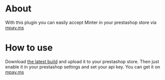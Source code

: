 # About
With this plugin you can easily accept Minter in your prestashop store via [mpay.ms](https://mpay.ms)

# How to use
Download [the latest build](https://github.com/mintermania/mpay-prestashop/archive/master.zip) and upload it to your prestashop store.
Then just enable it in your prestashop settings and set your api key. You can get it on [mpay.ms](https://mpay.ms)